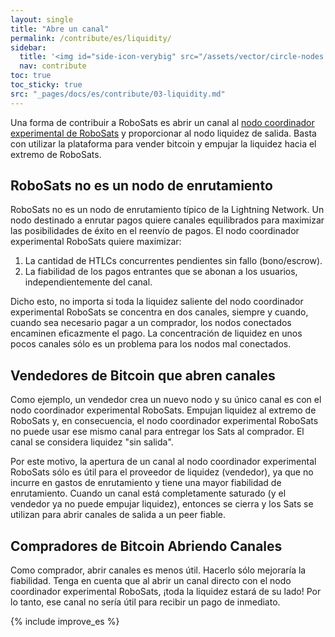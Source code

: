 ```yaml
---
layout: single
title: "Abre un canal"
permalink: /contribute/es/liquidity/
sidebar:
  title: '<img id="side-icon-verybig" src="/assets/vector/circle-nodes.svg"/>LN liquidity'
  nav: contribute
toc: true
toc_sticky: true
src: "_pages/docs/es/contribute/03-liquidity.md"
---
```


Una forma de contribuir a RoboSats es abrir un canal al [nodo coordinador experimental de RoboSats](https://amboss.space/node/0282eb467bc073833a039940392592bf10cf338a830ba4e392c1667d7697654c7e) y proporcionar al nodo liquidez de salida. Basta con utilizar la plataforma para vender bitcoin y empujar la liquidez hacia el extremo de RoboSats.

## RoboSats no es un nodo de enrutamiento

RoboSats no es un nodo de enrutamiento típico de la Lightning Network. Un nodo destinado a enrutar pagos quiere canales equilibrados para maximizar las posibilidades de éxito en el reenvío de pagos. El nodo coordinador experimental RoboSats quiere maximizar:

1. La cantidad de HTLCs concurrentes pendientes sin fallo (bono/escrow).
2. La fiabilidad de los pagos entrantes que se abonan a los usuarios, independientemente del canal.

Dicho esto, no importa si toda la liquidez saliente del nodo coordinador experimental RoboSats se concentra en dos canales, siempre y cuando, cuando sea necesario pagar a un comprador, los nodos conectados encaminen eficazmente el pago. La concentración de liquidez en unos pocos canales sólo es un problema para los nodos mal conectados.

## Vendedores de Bitcoin que abren canales

Como ejemplo, un vendedor crea un nuevo nodo y su único canal es con el nodo coordinador experimental RoboSats. Empujan liquidez al extremo de RoboSats y, en consecuencia, el nodo coordinador experimental RoboSats no puede usar ese mismo canal para entregar los Sats al comprador. El canal se considera liquidez "sin salida".

Por este motivo, la apertura de un canal al nodo coordinador experimental RoboSats sólo es útil para el proveedor de liquidez (vendedor), ya que no incurre en gastos de enrutamiento y tiene una mayor fiabilidad de enrutamiento. Cuando un canal está completamente saturado (y el vendedor ya no puede empujar liquidez), entonces se cierra y los Sats se utilizan para abrir canales de salida a un peer fiable.

## Compradores de Bitcoin Abriendo Canales

Como comprador, abrir canales es menos útil. Hacerlo sólo mejoraría la fiabilidad. Tenga en cuenta que al abrir un canal directo con el nodo coordinador experimental RoboSats, ¡toda la liquidez estará de su lado! Por lo tanto, ese canal no sería útil para recibir un pago de inmediato.

{% include improve_es %}
